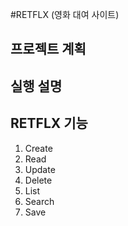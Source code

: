 #RETFLX (영화 대여 사이트)

## 프로젝트 계획

## 실행 설명

## RETFLX 기능

1. Create
2. Read
3. Update
4. Delete
5. List
6. Search
7. Save
